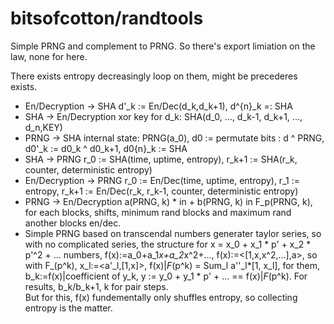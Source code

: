 # bitsofcotton/randtools
Simple PRNG and complement to PRNG. So there's export limiation on the law, none for here.

There exists entropy decreasingly loop on them, might be precederes exists.

* En/Decryption -> SHA
  d'_k := En/Dec(d_k,d_k+1), d^{n}_k =: SHA
* SHA -> En/Decryption
  xor key for d_k: SHA(d_0, ..., d_k-1, d_k+1, ..., d_n,KEY)
* PRNG -> SHA
  internal state: PRNG(a_0), d0 := permutate bits : d ^ PRNG, d0'_k := d0_k ^ d0_k+1, d0{n}_k := SHA
* SHA -> PRNG
  r_0 := SHA(time, uptime, entropy), r_k+1 := SHA(r_k, counter, deterministic entropy)
* En/Decryption -> PRNG
  r_0 := En/Dec(time, uptime, entropy), r_1 := entropy, r_k+1 := En/Dec(r_k, r_k-1, counter, deterministic entropy)
* PRNG -> En/Decryption
  a(PRNG, k) * in + b(PRNG, k) in F_p(PRNG, k), for each blocks, shifts, minimum rand blocks and maximum rand another blocks en/dec.
* Simple PRNG
  based on transcendal numbers generater taylor series, so with no complicated series, the structure
  for x = x_0 + x_1 * p' + x_2 * p'^2 + ... numbers, f(x):=a_0+a_1*x+a_2*x^2+..., 
  f(x):=&lt;[1,x,x^2,...],a&gt;, so with F_(p^k), x_l:=&lt;a'_l,[1,x]&gt;, f(x)|_F_(p^k) = Sum_l a''_l*[1, x_l],
  for them, b_k:=f(x)|coefficient of y_k, y := y_0 + y_1 * p' + ... == f(x)|_F_(p^k).
  For results, b_k/b_k+1, k for pair steps.  
  But for this, f(x) fundementally only shuffles entropy, so collecting entropy is the matter.
